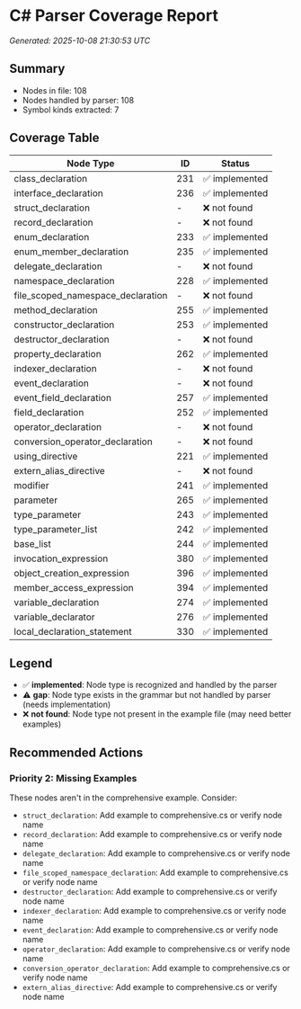 # C# Parser Coverage Report

*Generated: 2025-10-08 21:30:53 UTC*

## Summary
- Nodes in file: 108
- Nodes handled by parser: 108
- Symbol kinds extracted: 7

## Coverage Table

| Node Type | ID | Status |
|-----------|-----|--------|
| class_declaration | 231 | ✅ implemented |
| interface_declaration | 236 | ✅ implemented |
| struct_declaration | - | ❌ not found |
| record_declaration | - | ❌ not found |
| enum_declaration | 233 | ✅ implemented |
| enum_member_declaration | 235 | ✅ implemented |
| delegate_declaration | - | ❌ not found |
| namespace_declaration | 228 | ✅ implemented |
| file_scoped_namespace_declaration | - | ❌ not found |
| method_declaration | 255 | ✅ implemented |
| constructor_declaration | 253 | ✅ implemented |
| destructor_declaration | - | ❌ not found |
| property_declaration | 262 | ✅ implemented |
| indexer_declaration | - | ❌ not found |
| event_declaration | - | ❌ not found |
| event_field_declaration | 257 | ✅ implemented |
| field_declaration | 252 | ✅ implemented |
| operator_declaration | - | ❌ not found |
| conversion_operator_declaration | - | ❌ not found |
| using_directive | 221 | ✅ implemented |
| extern_alias_directive | - | ❌ not found |
| modifier | 241 | ✅ implemented |
| parameter | 265 | ✅ implemented |
| type_parameter | 243 | ✅ implemented |
| type_parameter_list | 242 | ✅ implemented |
| base_list | 244 | ✅ implemented |
| invocation_expression | 380 | ✅ implemented |
| object_creation_expression | 396 | ✅ implemented |
| member_access_expression | 394 | ✅ implemented |
| variable_declaration | 274 | ✅ implemented |
| variable_declarator | 276 | ✅ implemented |
| local_declaration_statement | 330 | ✅ implemented |

## Legend

- ✅ **implemented**: Node type is recognized and handled by the parser
- ⚠️ **gap**: Node type exists in the grammar but not handled by parser (needs implementation)
- ❌ **not found**: Node type not present in the example file (may need better examples)

## Recommended Actions

### Priority 2: Missing Examples
These nodes aren't in the comprehensive example. Consider:

- `struct_declaration`: Add example to comprehensive.cs or verify node name
- `record_declaration`: Add example to comprehensive.cs or verify node name
- `delegate_declaration`: Add example to comprehensive.cs or verify node name
- `file_scoped_namespace_declaration`: Add example to comprehensive.cs or verify node name
- `destructor_declaration`: Add example to comprehensive.cs or verify node name
- `indexer_declaration`: Add example to comprehensive.cs or verify node name
- `event_declaration`: Add example to comprehensive.cs or verify node name
- `operator_declaration`: Add example to comprehensive.cs or verify node name
- `conversion_operator_declaration`: Add example to comprehensive.cs or verify node name
- `extern_alias_directive`: Add example to comprehensive.cs or verify node name

